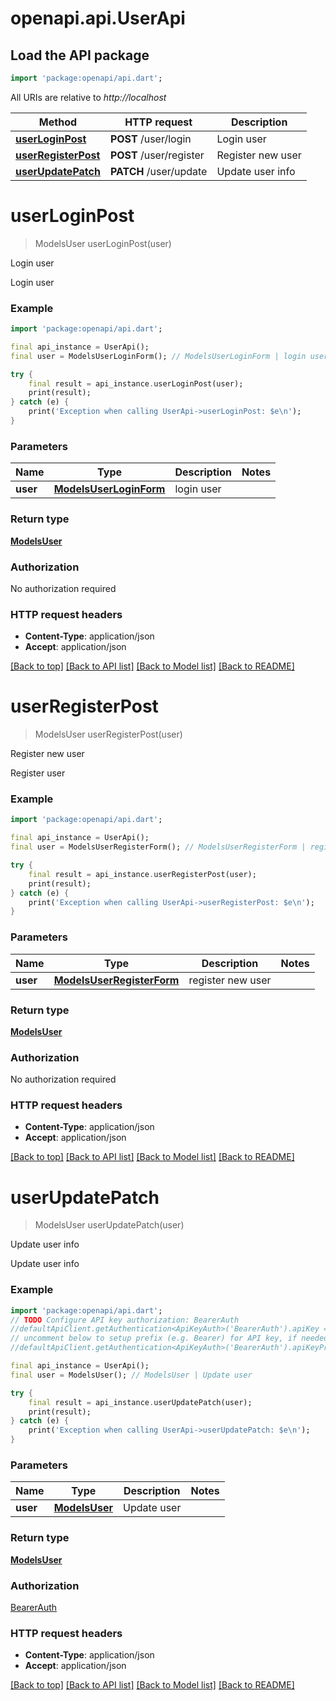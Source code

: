 # openapi.api.UserApi

## Load the API package
```dart
import 'package:openapi/api.dart';
```

All URIs are relative to *http://localhost*

Method | HTTP request | Description
------------- | ------------- | -------------
[**userLoginPost**](UserApi.md#userloginpost) | **POST** /user/login | Login user
[**userRegisterPost**](UserApi.md#userregisterpost) | **POST** /user/register | Register new user
[**userUpdatePatch**](UserApi.md#userupdatepatch) | **PATCH** /user/update | Update user info


# **userLoginPost**
> ModelsUser userLoginPost(user)

Login user

Login user

### Example
```dart
import 'package:openapi/api.dart';

final api_instance = UserApi();
final user = ModelsUserLoginForm(); // ModelsUserLoginForm | login user

try {
    final result = api_instance.userLoginPost(user);
    print(result);
} catch (e) {
    print('Exception when calling UserApi->userLoginPost: $e\n');
}
```

### Parameters

Name | Type | Description  | Notes
------------- | ------------- | ------------- | -------------
 **user** | [**ModelsUserLoginForm**](ModelsUserLoginForm.md)| login user | 

### Return type

[**ModelsUser**](ModelsUser.md)

### Authorization

No authorization required

### HTTP request headers

 - **Content-Type**: application/json
 - **Accept**: application/json

[[Back to top]](#) [[Back to API list]](../README.md#documentation-for-api-endpoints) [[Back to Model list]](../README.md#documentation-for-models) [[Back to README]](../README.md)

# **userRegisterPost**
> ModelsUser userRegisterPost(user)

Register new user

Register user

### Example
```dart
import 'package:openapi/api.dart';

final api_instance = UserApi();
final user = ModelsUserRegisterForm(); // ModelsUserRegisterForm | register new user

try {
    final result = api_instance.userRegisterPost(user);
    print(result);
} catch (e) {
    print('Exception when calling UserApi->userRegisterPost: $e\n');
}
```

### Parameters

Name | Type | Description  | Notes
------------- | ------------- | ------------- | -------------
 **user** | [**ModelsUserRegisterForm**](ModelsUserRegisterForm.md)| register new user | 

### Return type

[**ModelsUser**](ModelsUser.md)

### Authorization

No authorization required

### HTTP request headers

 - **Content-Type**: application/json
 - **Accept**: application/json

[[Back to top]](#) [[Back to API list]](../README.md#documentation-for-api-endpoints) [[Back to Model list]](../README.md#documentation-for-models) [[Back to README]](../README.md)

# **userUpdatePatch**
> ModelsUser userUpdatePatch(user)

Update user info

Update user info

### Example
```dart
import 'package:openapi/api.dart';
// TODO Configure API key authorization: BearerAuth
//defaultApiClient.getAuthentication<ApiKeyAuth>('BearerAuth').apiKey = 'YOUR_API_KEY';
// uncomment below to setup prefix (e.g. Bearer) for API key, if needed
//defaultApiClient.getAuthentication<ApiKeyAuth>('BearerAuth').apiKeyPrefix = 'Bearer';

final api_instance = UserApi();
final user = ModelsUser(); // ModelsUser | Update user

try {
    final result = api_instance.userUpdatePatch(user);
    print(result);
} catch (e) {
    print('Exception when calling UserApi->userUpdatePatch: $e\n');
}
```

### Parameters

Name | Type | Description  | Notes
------------- | ------------- | ------------- | -------------
 **user** | [**ModelsUser**](ModelsUser.md)| Update user | 

### Return type

[**ModelsUser**](ModelsUser.md)

### Authorization

[BearerAuth](../README.md#BearerAuth)

### HTTP request headers

 - **Content-Type**: application/json
 - **Accept**: application/json

[[Back to top]](#) [[Back to API list]](../README.md#documentation-for-api-endpoints) [[Back to Model list]](../README.md#documentation-for-models) [[Back to README]](../README.md)

